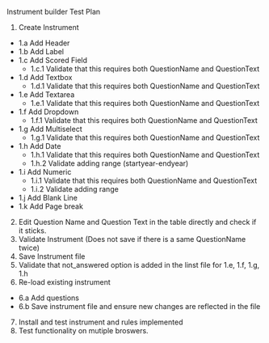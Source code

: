 Instrument builder Test Plan

1.  Create Instrument
  * 1.a Add Header 
  * 1.b Add Label 
  * 1.c Add Scored Field 
    * 1.c.1 Validate that this requires both QuestionName and QuestionText 
  * 1.d Add Textbox 
    * 1.d.1 Validate that this requires both QuestionName and QuestionText 
  * 1.e Add Textarea  
    * 1.e.1 Validate that this requires both QuestionName and QuestionText 
  * 1.f Add Dropdown   
    * 1.f.1 Validate that this requires both QuestionName and QuestionText 
  * 1.g Add Multiselect 
    * 1.g.1 Validate that this requires both QuestionName and QuestionText 
  * 1.h Add Date 
    * 1.h.1 Validate that this requires both QuestionName and QuestionText 
    * 1.h.2 Validate adding range (startyear-endyear) 
  * 1.i Add Numeric 
    * 1.i.1 Validate that this requires both QuestionName and QuestionText 
    * 1.i.2 Validate adding range 
  * 1.j Add Blank Line 
  * 1.k Add Page break
2.  Edit Question Name and Question Text in the table directly and check if it sticks.
3.  Validate Instrument (Does not save if there is a same QuestionName twice)
4.  Save Instrument file
5.  Validate that not_answered option is added in the linst file for 1.e, 1.f, 1.g, 1.h
6.  Re-load existing instrument
  * 6.a Add questions
  * 6.b Save instrument file and ensure new changes are reflected in the file
7. Install and test instrument and rules implemented
8. Test functionality on mutiple broswers.

